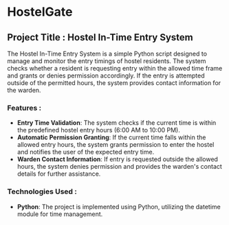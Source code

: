 # HostelGate
## Project Title : Hostel In-Time Entry System

The Hostel In-Time Entry System is a simple Python script designed to manage and monitor the entry timings of hostel residents. The system checks whether a resident is requesting entry within the allowed time frame and grants or denies permission accordingly. If the entry is attempted outside of the permitted hours, the system provides contact information for the warden.

### Features : 
- **Entry Time Validation**: The system checks if the current time is within the predefined hostel entry hours (6:00 AM to 10:00 PM).
- **Automatic Permission Granting**: If the current time falls within the allowed entry hours, the system grants permission to enter the hostel and notifies the user of the expected entry time.
- **Warden Contact Information**: If entry is requested outside the allowed hours, the system denies permission and provides the warden's contact details for further assistance.

### Technologies Used : 
- **Python**: The project is implemented using Python, utilizing the datetime module for time management.
